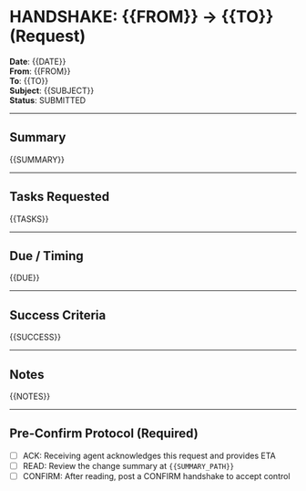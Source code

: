 # HANDSHAKE: {{FROM}} → {{TO}} (Request)
**Date**: {{DATE}}  
**From**: {{FROM}}  
**To**: {{TO}}  
**Subject**: {{SUBJECT}}  
**Status**: SUBMITTED

---

## Summary
{{SUMMARY}}

---

## Tasks Requested
{{TASKS}}

---

## Due / Timing
{{DUE}}

---

## Success Criteria
{{SUCCESS}}

---

## Notes
{{NOTES}}

---

## Pre-Confirm Protocol (Required)
- [ ] ACK: Receiving agent acknowledges this request and provides ETA
- [ ] READ: Review the change summary at `{{SUMMARY_PATH}}`
- [ ] CONFIRM: After reading, post a CONFIRM handshake to accept control
